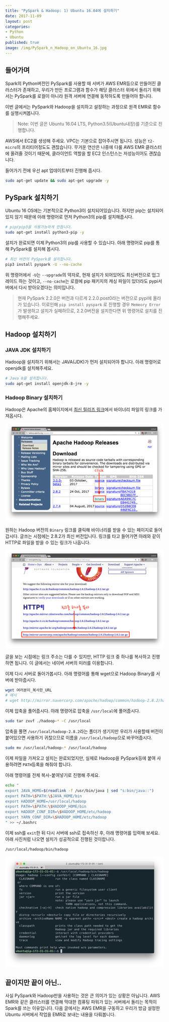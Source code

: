 ```yaml
---
title: "PySpark & Hadoop: 1) Ubuntu 16.04에 설치하기"
date: 2017-11-09
layout: post
categories:
- Python
- Ubuntu
published: true
image: /img/PySpark_n_Hadoop_on_Ubuntu_16.jpg
---
```


## 들어가며

Spark의 Python버전인 PySpark를 사용할 때 서버가 AWS EMR등으로 만들어진 클러스터가 존재하고, 우리가 만든 프로그램과 함수가 해당 클러스터 위에서 돌리기 위해서는 PySpark를 로컬이 아니라 원격 서버에 연결해 동작하도록 만들어야 합니다. 

이번 글에서는 PySpark와 Hadoop을 설치하고 설정하는 과정으로 원격 EMR로 함수를 실행시켜봅니다.

> Note: 이번 글은 Ubuntu 16.04 LTS, Python3.5(Ubuntu내장)를 기준으로 진행합니다.

AWS에서 EC2를 생성해 주세요. VPC는 기본으로 잡아주시면 됩니다. 성능은 `t2-micro`의 프리티어정도도 괜찮습니다. 무거운 연산은 나중에 다룰 AWS EMR 클러스터에 올려줄 것이기 때문에, 클라이언트 역할을 할 EC2 인스턴스는 저성능이어도 괜찮습니다.

들어가기 전에 우선 apt 업데이트부터 진행해 줍시다.

```bash
sudo apt-get update && sudo apt-get upgrade -y
```

## PySpark 설치하기

Ubuntu 16 OS에는 기본적으로 Python3이 설치되어있습니다. 하지만 pip는 설치되어있지 않기 때문에 아래 명령어로 먼저 Python3의 pip를 설치해줍시다.

```bash
# pip/pip3을 사용가능하게 만듭니다.
sudo apt-get install python3-pip -y
```

설치가 완료되면 이제 Python3의 pip를 사용할 수 있습니다. 아래 명령어로 pip를 통해 PySpark를 설치해 봅시다.

```bash
# 최신 버전의 PySpark를 설치합니다.
pip3 install pyspark -U --no-cache
```

위 명령어에서 `-U`는 `--upgrade`의 약자로, 현재 설치가 되어있어도 최신버전으로 업그레이드 하는 것이고, `--no-cache`는 로컬에 pip 패키지의 캐싱 파일이 있더라도 pypi서버에서 다시 받아오겠다는 의미입니다.

> 현재 PySpark 2.2.0은 버전과 다르게 2.2.0.post0라는 버전으로 pypi에 올라가 있습니다. 이로인해 `pip install pyspark` 로 진행할 경우 `Memeory Error`가 발생하고 설치가 실패하므로, 2.2.0버전을 설치한다면 위 명령어로 설치를 진행해주세요.

## Hadoop 설치하기

### JAVA JDK 설치하기

Hadoop을 설치하기 위해서는 JAVA(JDK)가 먼저 설치되어야 합니다. 아래 명령어로 openjdk를 설치해주세요.

```bash
# Java 8을 설치합니다.
sudo apt-get install openjdk-8-jre -y
```

### Hadoop Binary 설치하기

Hadoop은 Apache의 홈페이지에서 [최신 릴리즈 링크](http://hadoop.apache.org/releases.html)에서 바이너리 파일의 링크를 가져옵시다.

![](/img/dropbox/Screenshot%202017-11-09%2015.23.26.png)

원하는 Hadoop 버전의 `Binary` 링크를 클릭해 바이너리를 받을 수 있는 페이지로 들어갑시다. 글쓰는 시점에는 2.8.2가 최신 버전입니다. 링크를 타고 들어가면 아래와 같이 HTTP로 파일을 받을 수 있는 링크가 나옵니다.

![](/img/dropbox/Screenshot%202017-11-09%2015.25.04.png)

글을 보는 시점에는 링크 주소는 다를 수 있지만, HTTP 링크 중 하나를 복사하고 진행하면 됩니다. 이 글에서는 네이버 서버의 미러를 이용합니다.

이제 다시 서버로 돌아가봅시다. 아래 명령어를 통해 wget으로 Hadoop Binary를 서버에 받아줍시다.

```bash
wget 여러분이_복사한_URL
# 예시
# wget http://mirror.navercorp.com/apache/hadoop/common/hadoop-2.8.2/hadoop-2.8.2.tar.gz
```

이제 압축을 풀어줍시다. 아래 명령어로 압축을 `/usr/local`에 풀어줍시다.

```bash
sudo tar zxvf ./hadoop-* -C /usr/local
```

압축을 풀면 `/usr/local/hadoop-2.8.2`라는 폴더가 생기지만 우리가 사용할때 버전이 붙어있으면 사용하기 귀찮으므로 이름을 `/usr/local/hadoop`으로 바꾸어줍시다.

```bash
sudo mv /usr/local/hadoop-* /usr/local/hadoop
```

이제 파일을 가져오고 설치는 완료되었지만, 실제로 Hadoop을 PySpark등에 붙여 사용하려면 `PATH`등록을 해줘야 합니다.

아래 명령어를 전체 복사-붙여넣기로 진행해 주세요.

```bash
echo "
export JAVA_HOME=$(readlink -f /usr/bin/java | sed "s:bin/java::")
export PATH=\$PATH:\$JAVA_HOME/bin
export HADOOP_HOME=/usr/local/hadoop
export PATH=\$PATH:\$HADOOP_HOME/bin
export HADOOP_CONF_DIR=\$HADOOP_HOME/etc/hadoop
export YARN_CONF_DIR=\$HADOOP_HOME/etc/hadoop
" >> ~/.bashrc
```

이제 ssh를 `exit`한 뒤 다시 서버에 ssh로 접속하신 후, 아래 명령어를 입력해 보세요. 아래 사진처럼 나오면 설치가 성공적으로 진행된 것이랍니다.

```bash
/usr/local/hadoop/bin/hadoop
```

![](/img/dropbox/Screenshot%202017-11-09%2015.49.19.png)

## 끝이지만 끝이 아닌..

사실 PySpark와 Hadoop만을 사용하는 것은 큰 의미가 있는 상황은 아닙니다. AWS EMR와 같은 클러스터를 연결해 막대한 컴퓨팅 파워가 있는 서버에서 돌리는 목적이 Spark를 쓰는 이유입니다. 다음 글에서는 AWS EMR을 구동하고 우리가 방금 설정한 Ubuntu 서버에서 작업을 EMR로 보내는 내용을 다뤄봅니다.
